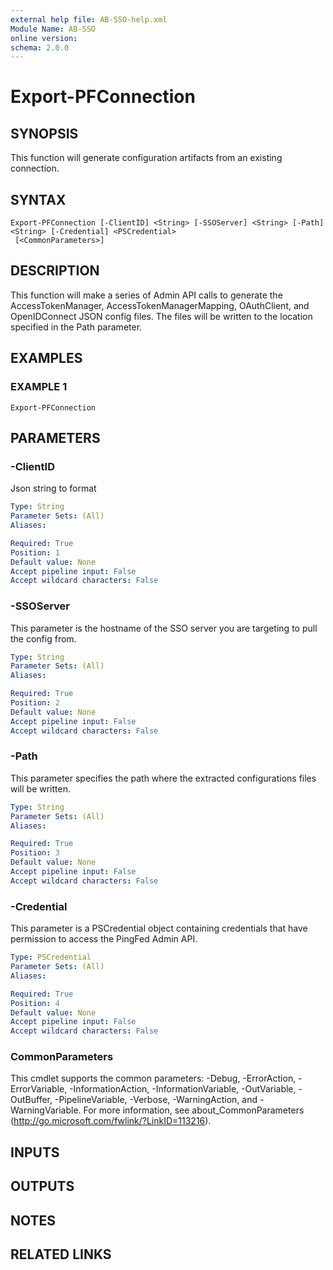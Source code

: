```yaml
---
external help file: AB-SSO-help.xml
Module Name: AB-SSO
online version:
schema: 2.0.0
---
```


# Export-PFConnection

## SYNOPSIS
This function will generate configuration artifacts from an existing connection.

## SYNTAX

```
Export-PFConnection [-ClientID] <String> [-SSOServer] <String> [-Path] <String> [-Credential] <PSCredential>
 [<CommonParameters>]
```

## DESCRIPTION
This function will make a series of Admin API calls to generate the AccessTokenManager,
AccessTokenManagerMapping, OAuthClient, and OpenIDConnect JSON config files. 
The files
will be written to the location specified in the Path parameter.

## EXAMPLES

### EXAMPLE 1
```
Export-PFConnection
```

## PARAMETERS

### -ClientID
Json string to format

```yaml
Type: String
Parameter Sets: (All)
Aliases:

Required: True
Position: 1
Default value: None
Accept pipeline input: False
Accept wildcard characters: False
```

### -SSOServer
This parameter is the hostname of the SSO server you are targeting to pull the config from.

```yaml
Type: String
Parameter Sets: (All)
Aliases:

Required: True
Position: 2
Default value: None
Accept pipeline input: False
Accept wildcard characters: False
```

### -Path
This parameter specifies the path where the extracted configurations files will be written.

```yaml
Type: String
Parameter Sets: (All)
Aliases:

Required: True
Position: 3
Default value: None
Accept pipeline input: False
Accept wildcard characters: False
```

### -Credential
This parameter is a PSCredential object containing credentials that have permission to access the PingFed Admin API.

```yaml
Type: PSCredential
Parameter Sets: (All)
Aliases:

Required: True
Position: 4
Default value: None
Accept pipeline input: False
Accept wildcard characters: False
```

### CommonParameters
This cmdlet supports the common parameters: -Debug, -ErrorAction, -ErrorVariable, -InformationAction, -InformationVariable, -OutVariable, -OutBuffer, -PipelineVariable, -Verbose, -WarningAction, and -WarningVariable.
For more information, see about_CommonParameters (http://go.microsoft.com/fwlink/?LinkID=113216).

## INPUTS

## OUTPUTS

## NOTES

## RELATED LINKS

